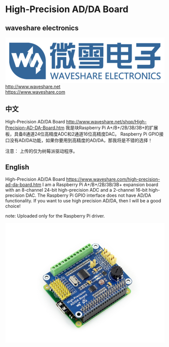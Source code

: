 ﻿# High-Precision AD/DA Board
## waveshare electronics
![waveshare_logo.png](waveshare_logo.png)
http://www.waveshare.net  
https://www.waveshare.com  

## 中文 ## 
High-Precision AD/DA Board http://www.waveshare.net/shop/High-Precision-AD-DA-Board.htm
我是块Raspberry Pi A+/B+/2B/3B/3B+的扩展板，具备8通道24位高精度ADC和2通道16位高精度DAC。
Raspberry Pi GPIO接口没有AD/DA功能，如果你要用到高精度的AD/DA，那我将是不错的选择！

注意：
上传的仅为树莓派驱动程序。

## English ## 
High-Precision AD/DA Board https://www.waveshare.com/high-precision-ad-da-board.htm
I am a Raspberry Pi A+/B+/2B/3B/3B+ expansion board with an 8-channel 24-bit high-precision ADC and a 2-channel 16-bit high-precision DAC.
The Raspberry Pi GPIO interface does not have AD/DA functionality. If you want to use high precision AD/DA, then I will be a good choice!

note:
Uploaded only for the Raspberry Pi driver.

![High-Precision-AD-DA-Board-3.jpg](High-Precision-AD-DA-Board-3.jpg)

